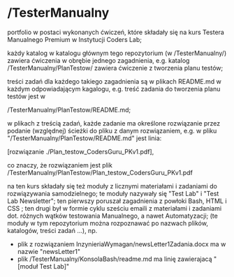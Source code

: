 # /TesterManualny
portfolio w postaci wykonanych ćwiczeń, które składały się na kurs Testera Manualnego Premium w Instytucji Coders Lab;

każdy katalog w katalogu głównym tego repozytorium (w /TesterManualny/) zawiera ćwiczenia w obrębie jednego zagadnienia, e.g.
katalog /TesterManualny/PlanTestow/ zawiera ćwiczenie z tworzenia planu testów;

treści zadań dla każdego takiego zagadnienia są w plikach README.md w każdym odpowiadającym
kagalogu, e.g. treść zadania do tworzenia planu testów jest w 

/TesterManualny/PlanTestow/README.md; 

w plikach z treścią zadań, każde zadanie ma określone rozwiązanie przez 
podanie (względnej) ścieżki do pliku z danym rozwiązaniem, e.g. 
w pliku "/TesterManualny/PlanTestow/README.md" jest linia:

[rozwiązanie ./Plan_testow_CodersGuru_PKv1.pdf], 

co znaczy, że rozwiązaniem jest
plik /TesterManualny/PlanTestow/Plan_testow_CodersGuru_PKv1.pdf

na ten kurs składały się też moduły z licznymi materiałami i zadaniami do rozwiązywania samodzielnego;
te moduły nazywały się "Test Lab" i "Test Lab Newsletter"; 
ten pierwszy poruszał zagadnienia z powłoki Bash, HTML i CSS ;
ten drugi był w formie cyklu sześciu emaili z materiałami i zadaniami dot. różnych wątków testowania Manualnego, a nawet Automatyzacji; 
(te moduły w tym repozytorium można rozpoznawać po nazwach plików, katalogów, treści zadań ...),
np. 
- plik z rozwiązaniem InzynieriaWymagan/newsLetter1Zadania.docx ma w nazwie "newsLetter1"
- plik /TesterManualny/KonsolaBash/readme.md ma linię zawierajacą "[moduł Test Lab]"



